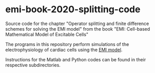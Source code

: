 # emi-book-2020-splitting-code
Source code for the chapter "Operator splitting and finite difference schemes for solving the EMI model" from the book "EMI: Cell-based Mathematical Model of Excitable Cells"

The programs in this repository perform simulations of the electrophysiology of cardiac cells using the [EMI model](https://www.frontiersin.org/articles/10.3389/fphy.2017.00048/full).

Instructions for the Matlab and Python codes can be found in their respective subdirectories.
